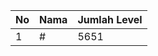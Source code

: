 | No | Nama            | Jumlah Level |
|----|-----------------|--------------|
| 1  | #    |    5651        |
